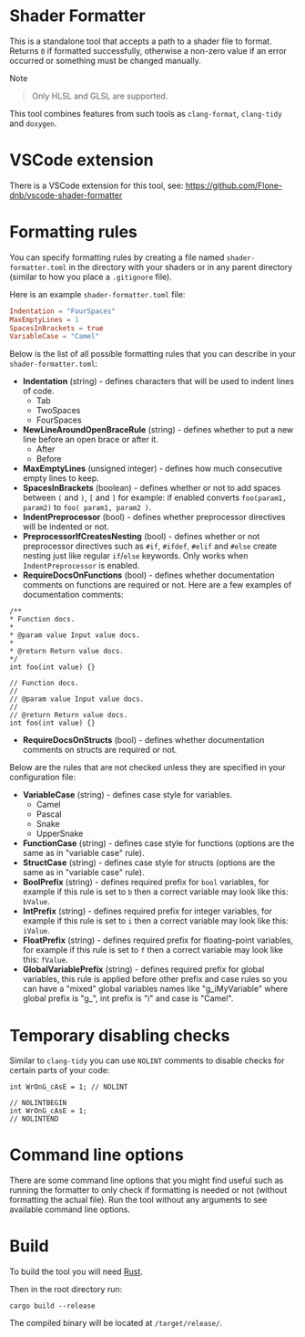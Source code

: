 # Shader Formatter

This is a standalone tool that accepts a path to a shader file to format. Returns `0` if formatted successfully, otherwise a non-zero value if an error occurred or something must be changed manually.

Note
> Only HLSL and GLSL are supported.

This tool combines features from such tools as `clang-format`, `clang-tidy` and `doxygen`.

# VSCode extension

There is a VSCode extension for this tool, see: https://github.com/Flone-dnb/vscode-shader-formatter

# Formatting rules

You can specify formatting rules by creating a file named `shader-formatter.toml` in the directory with your shaders or in any parent directory (similar to how you place a `.gitignore` file).

Here is an example `shader-formatter.toml` file:

```TOML
Indentation = "FourSpaces"
MaxEmptyLines = 1
SpacesInBrackets = true
VariableCase = "Camel"
```

Below is the list of all possible formatting rules that you can describe in your `shader-formatter.toml`:

- **Indentation** (string) - defines characters that will be used to indent lines of code.
    - Tab
    - TwoSpaces
    - FourSpaces
- **NewLineAroundOpenBraceRule** (string) - defines whether to put a new line before an open brace or after it.
    - After
    - Before
- **MaxEmptyLines** (unsigned integer) - defines how much consecutive empty lines to keep.
- **SpacesInBrackets** (boolean) - defines whether or not to add spaces between `(` and `)`, `[` and `]` for example: if enabled converts `foo(param1, param2)` to `foo( param1, param2 )`.
- **IndentPreprocessor** (bool) - defines whether preprocessor directives will be indented or not.
- **PreprocessorIfCreatesNesting** (bool) - defines whether or not preprocessor directives such as `#if`, `#ifdef`, `#elif` and `#else` create nesting just like regular `if`/`else` keywords. Only works when `IndentPreprocessor` is enabled.
- **RequireDocsOnFunctions** (bool) - defines whether documentation comments on functions are required or not. Here are a few examples of documentation comments:

```
/**
* Function docs.
*
* @param value Input value docs.
*
* @return Return value docs.
*/
int foo(int value) {}

// Function docs.
// 
// @param value Input value docs.
// 
// @return Return value docs.
int foo(int value) {}
```

- **RequireDocsOnStructs** (bool) - defines whether documentation comments on structs are required or not.

Below are the rules that are not checked unless they are specified in your configuration file:

- **VariableCase** (string) - defines case style for variables.
    - Camel
    - Pascal
    - Snake
    - UpperSnake
- **FunctionCase** (string) - defines case style for functions (options are the same as in "variable case" rule).
- **StructCase** (string) - defines case style for structs (options are the same as in "variable case" rule).
- **BoolPrefix** (string) - defines required prefix for `bool` variables, for example if this rule is set to `b` then a correct variable may look like this: `bValue`.
- **IntPrefix** (string) - defines required prefix for integer variables, for example if this rule is set to `i` then a correct variable may look like this: `iValue`.
- **FloatPrefix** (string) - defines required prefix for floating-point variables, for example if this rule is set to `f` then a correct variable may look like this: `fValue`.
- **GlobalVariablePrefix** (string) - defines required prefix for global variables, this rule is applied before other prefix and case rules so you can have a "mixed" global variables names like "g_iMyVariable" where global prefix is "g_", int prefix is "i" and case is "Camel".

# Temporary disabling checks

Similar to `clang-tidy` you can use `NOLINT` comments to disable checks for certain parts of your code:

```
int WrOnG_cAsE = 1; // NOLINT

// NOLINTBEGIN
int WrOnG_cAsE = 1;
// NOLINTEND
```

# Command line options

There are some command line options that you might find useful such as running the formatter to only check if formatting is needed or not (without formatting the actual file). Run the tool without any arguments to see available command line options.

# Build

To build the tool you will need [Rust](https://www.rust-lang.org/tools/install).

Then in the root directory run:

```
cargo build --release
```

The compiled binary will be located at `/target/release/`.
